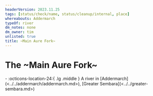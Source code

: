 ```yaml
---
headerVersion: 2023.11.25
tags: [status/check/name, status/cleanup/internal, place]
whereabouts: Addermarch
typeOf: river
dm_notes: none
dm_owner: tim
unlisted: true
title: ~Main Aure Fork~
---
```

# The ~Main Aure Fork~
<div class="grid cards ext-narrow-margin ext-one-column" markdown>
-    :octicons-location-24:{ .lg .middle } A river in [Addermarch](<../../addermarch/addermarch.md>), [Greater Sembara](<../../greater-sembara.md>)  
</div>


